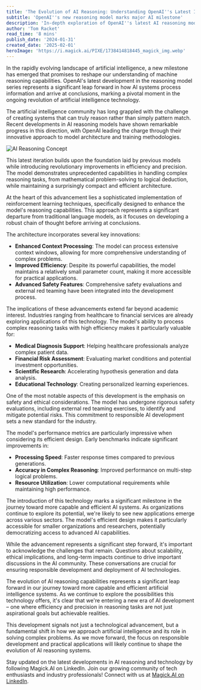 ```yaml
---
title: 'The Evolution of AI Reasoning: Understanding OpenAI''s Latest Innovation'
subtitle: 'OpenAI''s new reasoning model marks major AI milestone'
description: 'In-depth exploration of OpenAI''s latest AI reasoning model, combining enhanced processing capabilities with improved efficiency. Discover its unprecedented abilities in complex reasoning tasks and the impact on industries like healthcare, finance, and education.'
author: 'Tom Racket'
read_time: '8 mins'
publish_date: '2024-01-31'
created_date: '2025-02-01'
heroImage: 'https://i.magick.ai/PIXE/1738414818445_magick_img.webp'
---
```


In the rapidly evolving landscape of artificial intelligence, a new milestone has emerged that promises to reshape our understanding of machine reasoning capabilities. OpenAI's latest development in the reasoning model series represents a significant leap forward in how AI systems process information and arrive at conclusions, marking a pivotal moment in the ongoing revolution of artificial intelligence technology.

The artificial intelligence community has long grappled with the challenge of creating systems that can truly reason rather than simply pattern match. Recent developments in AI reasoning models have shown remarkable progress in this direction, with OpenAI leading the charge through their innovative approach to model architecture and training methodologies.

![AI Reasoning Concept](https://i.magick.ai/PIXE/1738414818449_magick_img.webp)

This latest iteration builds upon the foundation laid by previous models while introducing revolutionary improvements in efficiency and precision. The model demonstrates unprecedented capabilities in handling complex reasoning tasks, from mathematical problem-solving to logical deduction, while maintaining a surprisingly compact and efficient architecture.

At the heart of this advancement lies a sophisticated implementation of reinforcement learning techniques, specifically designed to enhance the model's reasoning capabilities. This approach represents a significant departure from traditional language models, as it focuses on developing a robust chain of thought before arriving at conclusions.

The architecture incorporates several key innovations:

- **Enhanced Context Processing**: The model can process extensive context windows, allowing for more comprehensive understanding of complex problems.
- **Improved Efficiency**: Despite its powerful capabilities, the model maintains a relatively small parameter count, making it more accessible for practical applications.
- **Advanced Safety Features**: Comprehensive safety evaluations and external red teaming have been integrated into the development process.

The implications of these advancements extend far beyond academic interest. Industries ranging from healthcare to financial services are already exploring applications of this technology. The model's ability to process complex reasoning tasks with high efficiency makes it particularly valuable for:

- **Medical Diagnosis Support**: Helping healthcare professionals analyze complex patient data.
- **Financial Risk Assessment**: Evaluating market conditions and potential investment opportunities.
- **Scientific Research**: Accelerating hypothesis generation and data analysis.
- **Educational Technology**: Creating personalized learning experiences.

One of the most notable aspects of this development is the emphasis on safety and ethical considerations. The model has undergone rigorous safety evaluations, including external red teaming exercises, to identify and mitigate potential risks. This commitment to responsible AI development sets a new standard for the industry.

The model's performance metrics are particularly impressive when considering its efficient design. Early benchmarks indicate significant improvements in:

- **Processing Speed**: Faster response times compared to previous generations.
- **Accuracy in Complex Reasoning**: Improved performance on multi-step logical problems.
- **Resource Utilization**: Lower computational requirements while maintaining high performance.

The introduction of this technology marks a significant milestone in the journey toward more capable and efficient AI systems. As organizations continue to explore its potential, we're likely to see new applications emerge across various sectors. The model's efficient design makes it particularly accessible for smaller organizations and researchers, potentially democratizing access to advanced AI capabilities.

While the advancement represents a significant step forward, it's important to acknowledge the challenges that remain. Questions about scalability, ethical implications, and long-term impacts continue to drive important discussions in the AI community. These conversations are crucial for ensuring responsible development and deployment of AI technologies.

The evolution of AI reasoning capabilities represents a significant leap forward in our journey toward more capable and efficient artificial intelligence systems. As we continue to explore the possibilities this technology offers, it's clear that we're entering a new era of AI development – one where efficiency and precision in reasoning tasks are not just aspirational goals but achievable realities.

This development signals not just a technological advancement, but a fundamental shift in how we approach artificial intelligence and its role in solving complex problems. As we move forward, the focus on responsible development and practical applications will likely continue to shape the evolution of AI reasoning systems.

Stay updated on the latest developments in AI reasoning and technology by following Magick.AI on LinkedIn. Join our growing community of tech enthusiasts and industry professionals! Connect with us at [Magick.AI on LinkedIn](https://www.linkedin.com/company/magick-ai).
